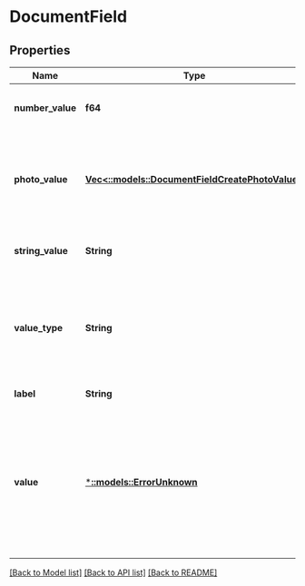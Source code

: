 # DocumentField

## Properties
Name | Type | Description | Notes
------------ | ------------- | ------------- | -------------
**number_value** | **f64** | Value of this field if this document field has valueType: ValueType_Number. | [optional] [default to null]
**photo_value** | [**Vec<::models::DocumentFieldCreatePhotoValue>**](DocumentFieldCreate_photoValue.md) | Value of this field if this document field has valueType: ValueType_Photo. Array of photo objects where each object contains a URL for a photo. | [optional] [default to null]
**string_value** | **String** | Value of this field if this document field has valueType: ValueType_String. | [optional] [default to null]
**value_type** | **String** | Determines the type of this field and what type of value this field has. It should be either ValueType_Number, ValueType_String, or ValueType_Photo. | [default to null]
**label** | **String** | Descriptive name of this field. | [default to null]
**value** | [***::models::ErrorUnknown**](.md) | DEPRECATED: Please use stringValue, numberValue, or photoValue instead. Value of this field. Depending on what kind of field it is, this may be one of the following: an array of image urls, a float, an integer, or a string. | [optional] [default to null]

[[Back to Model list]](../README.md#documentation-for-models) [[Back to API list]](../README.md#documentation-for-api-endpoints) [[Back to README]](../README.md)


